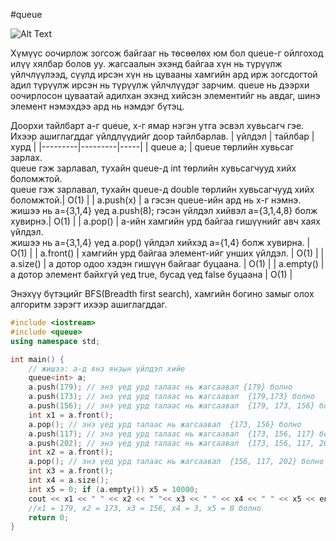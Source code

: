 #queue

![Alt Text](https://media4.giphy.com/media/l2JdWz78SwGlUV7OM/giphy.gif?cid=ecf05e476m4l07alexoya37pei10dqwthh3ay5ez3v69l7p2&rid=giphy.gif&ct=g)

Хүмүүс оочирлож зогсож байгааг нь төсөөлөх юм бол queue-г ойлгоход илүү хялбар болов уу.
жагсаалын эхэнд байгаа хүн нь түрүүлж үйлчлүүлээд, сүүлд ирсэн хүн нь цувааны хамгийн ард ирж зогсдогтой адил түрүүлж ирсэн нь түрүүлж үйлчлүүдэг зарчим.
queue нь дээрхи оочирлосон цуваатай адилхан эхэнд хийсэн элементийг нь авдаг, шинэ элемент нэмэхдээ ард нь нэмдэг бүтэц.

Доорхи тайлбарт а-г queue, х-г ямар нэгэн утга эсвэл хувьсагч гэе. 
Ихээр ашиглагддаг үйлдлүүдийг доор тайлбарлав.
| үйлдэл | тайлбар | хурд |
|---------|---------|-----|
| queue<int> a; | queue төрлийн хувьсаг зарлах. <br /> queue<int> гэж зарлавал, тухайн queue-д int төрлийн хувьсагчууд хийх боломжтой.<br /> queue<double> гэж зарлавал, тухайн queue-д double төрлийн хувьсагчууд хийх боломжтой.| O(1) |
| a.push(x) | a гэсэн queue-ийн ард нь х-г нэмнэ.<br /> жишээ нь а={3,1,4} үед a.push(8); гэсэн үйлдэл хийвэл a={3,1,4,8} болж хувирнэ.| O(1) |
| a.pop() | a-ийн хамгийн урд байгаа гишүүнийг авч хаях үйлдэл. <br /> жишээ нь a={3,1,4} үед a.pop() үйлдэл хийхэд a={1,4} болж хувирна. | O(1) |
| a.front() | хамгийн урд байгаа элемент-ийг унших үйлдэл.  | O(1) |
| a.size() | а дотор одоо хэдэн гишүүн байгааг буцаана. | O(1) |
| a.empty() | а дотор элемент байхгүй үед true, бусад үед false буцаана | O(1) |

Энэхүү бүтэцийг BFS(Breadth first search), хамгийн богино замыг олох алгоритм зэрэгт ихээр ашиглагддаг.

```cpp
#include <iostream>
#include <queue>
using namespace std;

int main() {
    // жишээ: a-д янз янзын үйлдэл хийе
    queue<int> a;
    a.push(179); // энэ үед урд талаас нь жагсаавал {179} болно
    a.push(173); // энэ үед урд талаас нь жагсаавал  {179,173} болно
    a.push(156); // энэ үед урд талаас нь жагсаавал  {179, 173, 156} болно
    int x1 = a.front();
    a.pop(); // энэ үед урд талаас нь жагсаавал  {173, 156} болно
    a.push(117); // энэ үед урд талаас нь жагсаавал  {173, 156, 117} болно
    a.push(202); // энэ үед урд талаас нь жагсаавал  {173, 156, 117, 202} болно
    int x2 = a.front();
    a.pop(); // энэ үед урд талаас нь жагсаавал  {156, 117, 202} болно
    int x3 = a.front();
    int x4 = a.size();
    int x5 = 0; if (a.empty()) x5 = 10000;
    cout << x1 << " " << x2 << " "<< x3 << " " << x4 << " " << x5 << endl;
    //x1 = 179, x2 = 173, x3 = 156, x4 = 3, x5 = 0 болно
    return 0;
}
```